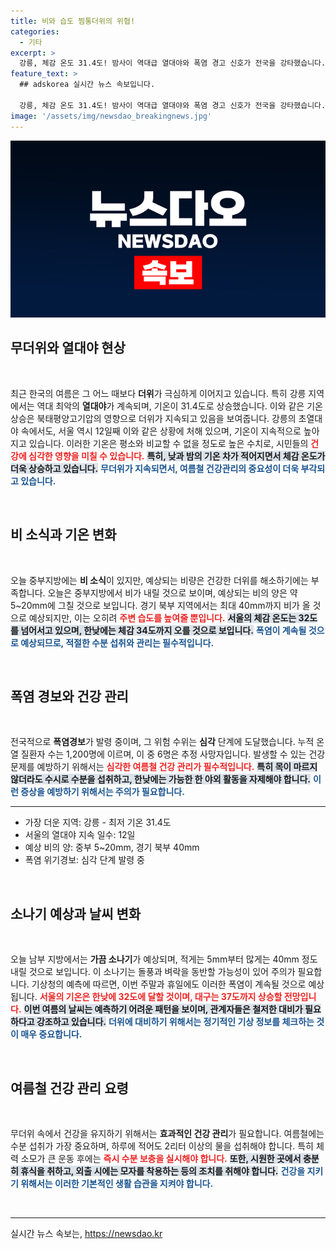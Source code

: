 ```yaml
---
title: 비와 습도 찜통더위의 위협!
categories:
  - 기타
excerpt: >
  강릉, 체감 온도 31.4도! 밤사이 역대급 열대야와 폭염 경고 신호가 전국을 강타했습니다. 중부지방의 비 소식에도 더위는 수그러들지 않을 전망! 여름철 건강 관리, 필수입니다.
feature_text: >
  ## adskorea 실시간 뉴스 속보입니다.

  강릉, 체감 온도 31.4도! 밤사이 역대급 열대야와 폭염 경고 신호가 전국을 강타했습니다. 중부지방의 비 소식에도 더위는 수그러들지 않을 전망! 여름철 건강 관리, 필수입니다.
image: '/assets/img/newsdao_breakingnews.jpg'
---
```


<p><img src="/assets/img/newsdao_breakingnews.jpg" alt="adskorea 속보" /></p>

<h2 data-ke-size="size26">무더위와 열대야 현상</h2>  

<p data-ke-size="size16">&nbsp;</p>  

<p>최근 한국의 여름은 그 어느 때보다 <b>더위</b>가 극심하게 이어지고 있습니다. 특히 강릉 지역에서는 역대 최악의 <b>열대야</b>가 계속되며, 기온이 31.4도로 상승했습니다. 이와 같은 기온 상승은 북태평양고기압의 영향으로 더위가 지속되고 있음을 보여줍니다. 강릉의 초열대야 속에서도, 서울 역시 12일째 이와 같은 상황에 처해 있으며, 기온이 지속적으로 높아지고 있습니다. 이러한 기온은 평소와 비교할 수 없을 정도로 높은 수치로, 시민들의 <b><span style="color: #ee2323;">건강에 심각한 영향을 미칠 수 있습니다.</span></b> <b><span style="background-color: #21538527;">특히, 낮과 밤의 기온 차가 적어지면서 체감 온도가 더욱 상승하고 있습니다.</span></b> <b><span style="color: #1a5490;">무더위가 지속되면서, 여름철 건강관리의 중요성이 더욱 부각되고 있습니다.</span></b>  </p>

<p data-ke-size="size16">&nbsp;</p>  

<h2 data-ke-size="size26">비 소식과 기온 변화</h2>  

<p data-ke-size="size16">&nbsp;</p>  

<p>오늘 중부지방에는 <b>비 소식</b>이 있지만, 예상되는 비량은 건강한 더위를 해소하기에는 부족합니다. 오늘은 중부지방에서 비가 내릴 것으로 보이며, 예상되는 비의 양은 약 5~20mm에 그칠 것으로 보입니다. 경기 북부 지역에서는 최대 40mm까지 비가 올 것으로 예상되지만, 이는 오히려 <b><span style="color: #ee2323;">주변 습도를 높여줄 뿐입니다.</span></b> <b><span style="background-color: #21538527;">서울의 체감 온도는 32도를 넘어서고 있으며, 한낮에는 체감 34도까지 오를 것으로 보입니다.</span></b> <b><span style="color: #1a5490;">폭염이 계속될 것으로 예상되므로, 적절한 수분 섭취와 관리는 필수적입니다.</span></b>  </p>

<p data-ke-size="size16">&nbsp;</p>  

<h2 data-ke-size="size26">폭염 경보와 건강 관리</h2>  

<p data-ke-size="size16">&nbsp;</p>  

<p>전국적으로 <b>폭염경보</b>가 발령 중이며, 그 위험 수위는 <b>심각</b> 단계에 도달했습니다. 누적 온열 질환자 수는 1,200명에 이르며, 이 중 6명은 추정 사망자입니다. 발생할 수 있는 건강 문제를 예방하기 위해서는 <b><span style="color: #ee2323;">심각한 여름철 건강 관리가 필수적입니다.</span></b> <b><span style="background-color: #21538527;">특히 목이 마르지 않더라도 수시로 수분을 섭취하고, 한낮에는 가능한 한 야외 활동을 자제해야 합니다.</span></b> <b><span style="color: #1a5490;">이런 증상을 예방하기 위해서는 주의가 필요합니다.</span></b>  </p>

<hr>  

<ul>
    <li>가장 더운 지역: 강릉 - 최저 기온 31.4도</li>
    <li>서울의 열대야 지속 일수: 12일</li>
    <li>예상 비의 양: 중부 5~20mm, 경기 북부 40mm</li>
    <li>폭염 위기경보: 심각 단계 발령 중</li>
</ul>  

<p data-ke-size="size16">&nbsp;</p>  

<h2 data-ke-size="size26">소나기 예상과 날씨 변화</h2>  

<p data-ke-size="size16">&nbsp;</p>  

<p>오늘 남부 지방에서는 <b>가끔 소나기</b>가 예상되며, 적게는 5mm부터 많게는 40mm 정도 내릴 것으로 보입니다. 이 소나기는 돌풍과 벼락을 동반할 가능성이 있어 주의가 필요합니다. 기상청의 예측에 따르면, 이번 주말과 휴일에도 이러한 폭염이 계속될 것으로 예상됩니다. <b><span style="color: #ee2323;">서울의 기온은 한낮에 32도에 달할 것이며, 대구는 37도까지 상승할 전망입니다.</span></b> <b><span style="background-color: #21538527;">이번 여름의 날씨는 예측하기 어려운 패턴을 보이며, 관계자들은 철저한 대비가 필요하다고 강조하고 있습니다.</span></b> <b><span style="color: #1a5490;">더위에 대비하기 위해서는 정기적인 기상 정보를 체크하는 것이 매우 중요합니다.</span></b>  </p>

<p data-ke-size="size16">&nbsp;</p>  

<h2 data-ke-size="size26">여름철 건강 관리 요령</h2>  

<p data-ke-size="size16">&nbsp;</p>  

<p>무더위 속에서 건강을 유지하기 위해서는 <b>효과적인 건강 관리</b>가 필요합니다. 여름철에는 수분 섭취가 가장 중요하며, 하루에 적어도 2리터 이상의 물을 섭취해야 합니다. 특히 체력 소모가 큰 운동 후에는 <b><span style="color: #ee2323;">즉시 수분 보충을 실시해야 합니다.</span></b> <b><span style="background-color: #21538527;">또한, 시원한 곳에서 충분히 휴식을 취하고, 외출 시에는 모자를 착용하는 등의 조치를 취해야 합니다.</span></b> <b><span style="color: #1a5490;">건강을 지키기 위해서는 이러한 기본적인 생활 습관을 지켜야 합니다.</span></b>  </p>

<p data-ke-size="size16">&nbsp;</p>  

<hr>
실시간 뉴스 속보는, <a href="https://newsdao.kr" rel="dofollow">https://newsdao.kr</a>


